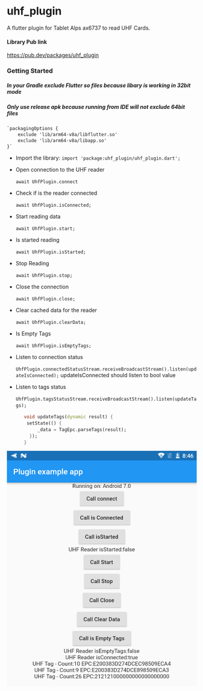 # uhf_plugin

A flutter plugin for Tablet Alps ax6737 to read UHF Cards.

#### Library Pub link
https://pub.dev/packages/uhf_plugin


### Getting Started

##### In your Gradle exclude Flutter so files because libary is working in 32bit mode
##### Only use release apk because running from IDE will not exclude 64bit files
    `packagingOptions {
        exclude 'lib/arm64-v8a/libflutter.so'
        exclude 'lib/arm64-v8a/libapp.so'
    }`

- Import the library:
   `import 'package:uhf_plugin/uhf_plugin.dart';`

- Open connection to the UHF reader

    `await UhfPlugin.connect`

- Check if is the reader connected

    `await UhfPlugin.isConnected;`

- Start reading data

    `await UhfPlugin.start;`
    
- Is started reading

   `await UhfPlugin.isStarted;`

- Stop Reading

   `await UhfPlugin.stop;`

- Close the connection

   `await UhfPlugin.close;`

- Clear cached data for the reader

   `await UhfPlugin.clearData;`

- Is Empty Tags

   `await UhfPlugin.isEmptyTags;`

- Listen to connection status

   `UhfPlugin.connectedStatusStream.receiveBroadcastStream().listen(updateIsConnected);`
   updateIsConnected should listen to bool value

- Listen to tags status

   `UhfPlugin.tagsStatusStream.receiveBroadcastStream().listen(updateTags);`
   ```dart  List<TagEpc> _data = [];
      void updateTags(dynamic result) {
       setState(() {
           _data = TagEpc.parseTags(result);
        });
      }
   ```
![alt text](https://github.com/amorenew/alps_uhf_flutter/raw/master/sample1.png)

